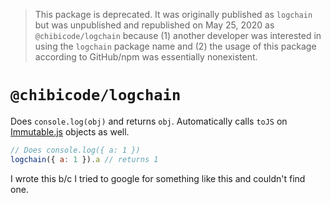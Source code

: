 > This package is deprecated. It was originally published as `logchain` but was unpublished and republished on May 25, 2020 as `@chibicode/logchain` because (1) another developer was interested in using the `logchain` package name and (2) the usage of this package according to GitHub/npm was essentially nonexistent.

# `@chibicode/logchain`

Does `console.log(obj)` and returns `obj`. Automatically calls `toJS` on [Immutable.js](https://facebook.github.io/immutable-js/) objects as well.


```js
// Does console.log({ a: 1 })
logchain({ a: 1 }).a // returns 1
```

I wrote this b/c I tried to google for something like this and couldn't find one.
